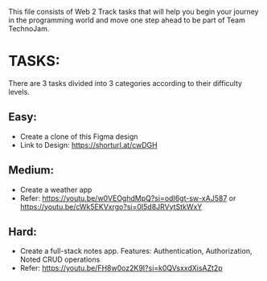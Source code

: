 This file consists of Web 2 Track tasks that will help you begin your journey in the programming world and move one step ahead to be part of Team TechnoJam.

# TASKS:

There are 3 tasks divided into 3 categories according to their difficulty levels.

## Easy:

-   Create a clone of this Figma design
-   Link to Design: https://shorturl.at/cwDGH

## Medium:

-   Create a weather app
-   Refer: https://youtu.be/w0VEOghdMpQ?si=odI6gt-sw-xAJ587 or https://youtu.be/cWk5EKVxrgo?si=0I5d8JRVytStkWxY

## Hard:

-   Create a full-stack notes app.
    Features: Authentication, Authorization, Noted CRUD operations
-   Refer: https://youtu.be/FH8w0oz2K9I?si=k0QVsxxdXisAZt2p
